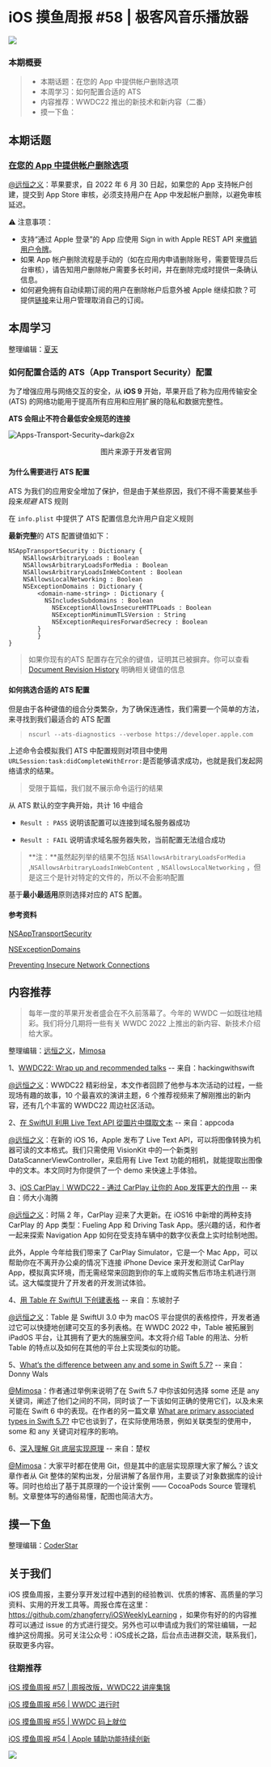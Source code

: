 # iOS 摸鱼周报 #58 | 极客风音乐播放器

![](https://cdn.zhangferry.com/Images/moyu_weekly_cover.jpeg)

### 本期概要

> * 本期话题：在您的 App 中提供帐户删除选项
> * 本周学习：如何配置合适的 ATS
> * 内容推荐：WWDC22 推出的新技术和新内容（二番）
> * 摸一下鱼：

## 本期话题

### [在您的 App 中提供帐户删除选项](https://developer.apple.com/cn/support/offering-account-deletion-in-your-app "在您的 App 中提供帐户删除选项")

[@远恒之义](https://github.com/eternaljust)：苹果要求，自 2022 年 6 月 30 日起，如果您的 App 支持帐户创建，提交到 App Store 审核，必须支持用户在 App 中发起帐户删除，以避免审核延迟。

⚠️ 注意事项：
* 支持“通过 Apple 登录”的 App 应使用 Sign in with Apple REST API 来[撤销用户令牌](https://www.yuque.com/eternaljust/rpmt31/bxmc3d#khpAl "撤销用户令牌")。
* 如果 App 帐户删除流程是手动的（如在应用内申请删除账号，需要管理员后台审核），请告知用户删除帐户需要多长时间，并在删除完成时提供一条确认信息。
* 如何避免拥有自动续期订阅的用户在删除帐户后意外被 Apple 继续扣款？可提供[链接](https://apps.apple.com/account/subscriptions "打开用户管理订阅链接")来让用户管理取消自己的订阅。

## 本周学习

整理编辑：[夏天](https://juejin.cn/user/3298190611456638) 
### 如何配置合适的 ATS（App Transport Security）配置

为了增强应用与网络交互的安全，从 **iOS 9** 开始，苹果开启了称为应用传输安全 (ATS) 的网络功能用于提高所有应用和应用扩展的隐私和数据完整性。

**ATS 会阻止不符合最低安全规范的连接**

![Apps-Transport-Security~dark@2x](https://docs-assets.developer.apple.com/published/eca371e3de/Apps-Transport-Security~dark@2x.png)

<center> 图片来源于开发者官网</center>

#### 为什么需要进行 ATS 配置

ATS 为我们的应用安全增加了保护，但是由于某些原因，我们不得不需要某些手段来*规避* ATS 规则

在 `info.plist` 中提供了 ATS 配置信息允许用户自定义规则

**最新完整**的 ATS 配置键值如下：

```
NSAppTransportSecurity : Dictionary {
    NSAllowsArbitraryLoads : Boolean
    NSAllowsArbitraryLoadsForMedia : Boolean
    NSAllowsArbitraryLoadsInWebContent : Boolean
    NSAllowsLocalNetworking : Boolean
    NSExceptionDomains : Dictionary {
    	<domain-name-string> : Dictionary {
      	  NSIncludesSubdomains : Boolean
        	NSExceptionAllowsInsecureHTTPLoads : Boolean
        	NSExceptionMinimumTLSVersion : String
        	NSExceptionRequiresForwardSecrecy : Boolean
    	}
		}
}
```
> 如果你现有的ATS 配置存在冗余的键值，证明其已被摒弃。你可以查看[Document Revision History](https://developer.apple.com/library/archive/documentation/General/Reference/InfoPlistKeyReference/RevisionHistory.html#//apple_ref/doc/uid/TP40016535-SW1) 明确相关键值的信息 

#### 如何挑选合适的 ATS 配置

但是由于各种键值的组合分类繁杂，为了确保连通性，我们需要一个简单的方法，来寻找到我们最适合的 ATS 配置

>  `nscurl --ats-diagnostics --verbose https://developer.apple.com`

上述命令会模拟我们 ATS 中配置规则对项目中使用`URLSession:task:didCompleteWithError:`是否能够请求成功，也就是我们发起网络请求的结果。

>  受限于篇幅，我们就不展示命令运行的结果

从 ATS 默认的空字典开始，共计 16 中组合

* `Result : PASS` 说明该配置可以连接到域名服务器成功

* `Result : FAIL` 说明请求域名服务器失败，当前配置无法组合成功

> **注：**虽然起列举的结果不包括    `NSAllowsArbitraryLoadsForMedia` ,`NSAllowsArbitraryLoadsInWebContent `, `NSAllowsLocalNetworking` ，但是这三个是针对特定的文件的，所以不会影响配置

基于**最小最适用**原则选择对应的 ATS 配置。

#### 参考资料

[NSAppTransportSecurity](https://developer.apple.com/documentation/bundleresources/information_property_list/nsapptransportsecurity?language=objc)

[NSExceptionDomains](https://developer.apple.com/documentation/bundleresources/information_property_list/nsapptransportsecurity/nsexceptiondomains?language=objc)

[Preventing Insecure Network Connections](https://developer.apple.com/documentation/security/preventing_insecure_network_connections?language=objc)


## 内容推荐

> 每年一度的苹果开发者盛会在不久前落幕了。今年的 WWDC 一如既往地精彩。我们将分几期将一些有关 WWDC 2022 上推出的新内容、新技术介绍给大家。

整理编辑：[远恒之义](https://github.com/eternaljust)，[Mimosa](https://juejin.cn/user/1433418892590136)

1、[WWDC22: Wrap up and recommended talks](https://www.hackingwithswift.com/articles/254/wwdc22-wrap-up-and-recommended-talks "WWDC22: Wrap up and recommended talks") -- 来自：hackingwithswift

[@远恒之义](https://github.com/eternaljust)：WWDC22 精彩纷呈，本文作者回顾了他参与本次活动的过程，一些现场有趣的故事，10 个最喜欢的演讲主题，6 个推荐视频来了解刚推出的新内容，还有几个丰富的 WWDC22 周边社区活动。

2、[在 SwiftUI 利用 Live Text API 從圖片中擷取文本](https://www.appcoda.com.tw/live-text-api/ "在 SwiftUI 利用 Live Text API 從圖片中擷取文本") -- 来自：appcoda

[@远恒之义](https://github.com/eternaljust)：在新的 iOS 16，Apple 发布了 Live Text API，可以将图像转换为机器可读的文本格式。我们只需使用 VisionKit 中的一个新类别 DataScannerViewController，来启用有 Live Text 功能的相机，就能提取出图像中的文本。本文同时为你提供了一个 demo 来快速上手体验。

3、[iOS CarPlay｜WWDC22 - 通过 CarPlay 让你的 App 发挥更大的作用](https://juejin.cn/post/7114239495360233479 "iOS CarPlay｜WWDC22 - 通过 CarPlay 让你的 App 发挥更大的作用") -- 来自：师大小海腾

[@远恒之义](https://github.com/eternaljust)：时隔 2 年，CarPlay 迎来了大更新。在 iOS16 中新增的两种支持 CarPlay 的 App 类型：Fueling App 和 Driving Task App。感兴趣的话，和作者一起来探索 Navigation App 如何在受支持车辆中的数字仪表盘上实时绘制地图。

此外，Apple 今年给我们带来了 CarPlay Simulator，它是一个 Mac App，可以帮助你在不离开办公桌的情况下连接 iPhone Device 来开发和测试 CarPlay App，模拟真实环境，而无需经常来回跑到你的车上或购买售后市场主机进行测试。这大幅度提升了开发者的开发测试体验。

4、[用 Table 在 SwiftUI 下创建表格](https://www.fatbobman.com/posts/table_in_SwiftUI/ "用 Table 在 SwiftUI 下创建表格") -- 来自：东坡肘子

[@远恒之义](https://github.com/eternaljust)：Table 是 SwiftUI 3.0 中为 macOS 平台提供的表格控件，开发者通过它可以快捷地创建可交互的多列表格。在 WWDC 2022 中，Table 被拓展到 iPadOS 平台，让其拥有了更大的施展空间。本文将介绍 Table 的用法、分析 Table 的特点以及如何在其他的平台上实现类似的功能。

5、[What’s the difference between any and some in Swift 5.7?](https://www.donnywals.com/whats-the-difference-between-any-and-some-in-swift-5-7/ "What’s the difference between any and some in Swift 5.7?") -- 来自：Donny Wals

[@Mimosa](https://juejin.cn/user/1433418892590136)：作者通过举例来说明了在 Swift 5.7 中你该如何选择 some 还是 any 关键词，阐述了他们之间的不同，同时谈了一下该如何正确的使用它们，以及未来可能在 Swift 6 中的表现。在作者的另一篇文章 [What are primary associated types in Swift 5.7?](https://www.donnywals.com/what-are-primary-associated-types-in-swift-5-7/) 中它也谈到了，在实际使用场景，例如关联类型的使用中，some 和 any 关键词对程序的影响。

6、[深入理解 Git 底层实现原理](http://chuquan.me/2022/05/21/understand-principle-of-git/ "深入理解 Git 底层实现原理") -- 来自：楚权

[@Mimosa](https://juejin.cn/user/1433418892590136)：大家平时都在使用 Git，但是其中的底层实现原理大家了解么？该文章作者从 Git 整体的架构出发，分层讲解了各层作用，主要谈了对象数据库的设计等。同时也给出了基于其原理的一个设计案例 —— CocoaPods Source 管理机制。文章整体写的通俗易懂，配图也简洁大方。

## 摸一下鱼

整理编辑：[CoderStar](https://mp.weixin.qq.com/mp/homepage?__biz=MzU4NjQ5NDYxNg==&hid=1&sn=659c56a4ceebb37b1824979522adbb15&scene=18)


## 关于我们

iOS 摸鱼周报，主要分享开发过程中遇到的经验教训、优质的博客、高质量的学习资料、实用的开发工具等。周报仓库在这里：https://github.com/zhangferry/iOSWeeklyLearning ，如果你有好的的内容推荐可以通过 issue 的方式进行提交。另外也可以申请成为我们的常驻编辑，一起维护这份周报。另可关注公众号：iOS成长之路，后台点击进群交流，联系我们，获取更多内容。

### 往期推荐

[iOS 摸鱼周报 #57 | 周报改版，WWDC22 讲座集锦](https://mp.weixin.qq.com/s/e4ZbFBPqclgy7KyfxVyQZA)

[iOS 摸鱼周报 #56 | WWDC 进行时](https://mp.weixin.qq.com/s/ZyGV6WlFsZOX6Aqgrf1QRQ)

[iOS 摸鱼周报 #55 | WWDC 码上就位](https://mp.weixin.qq.com/s/zDhnOwOiLGJ_Nwxy5NBePw)

[iOS 摸鱼周报 #54 | Apple 辅助功能持续创新](https://mp.weixin.qq.com/s/6jdqa143Y5yr6lbjCuzlqA)

![](https://cdn.zhangferry.com/Images/WechatIMG384.jpeg)
